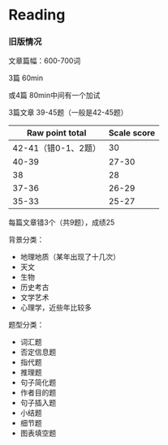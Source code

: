 # Reading

### 旧版情况

文章篇幅：600-700词

3篇 60min

或4篇 80min中间有一个加试

3篇文章 39-45题（一般是42-45题）



| Raw point total     | Scale score |
| ------------------- | ----------- |
| 42-41（错0-1、2题） | 30          |
| 40-39               | 27-30       |
| 38                  | 28          |
| 37-36               | 26-29       |
| 35-33               | 25-27       |

每篇文章错3个（共9题），成绩25



背景分类：

- 地理地质（某年出现了十几次）
- 天文
- 生物
- 历史考古
- 文学艺术
- 心理学，近些年比较多



题型分类：

- 词汇题
- 否定信息题
- 指代题
- 推理题
- 句子简化题
- 作者目的题
- 句子插入题
- 小结题
- 细节题
- 图表填空题